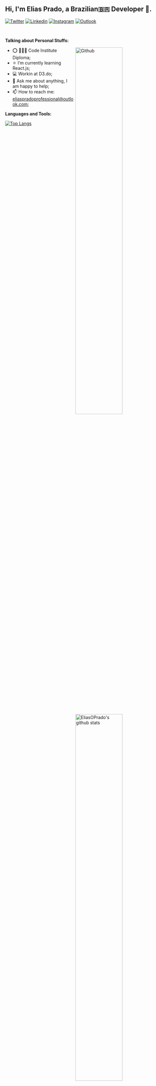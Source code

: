 <!-- Your title -->
## Hi, I'm Elias Prado, a Brazilian🇧🇷 Developer 🚀.

<!-- Your badges
You can use the website to generate badges: https://shields.io/
-->

<!-- [![Github](https://img.shields.io/badge/-Github-000?style=flat&logo=Github&logoColor=white)](https://github.com/EliasOPrado) -->
[![Twitter](https://img.shields.io/badge/-Twitter-00b8d4?style=flat&logo=Twitter&logoColor=white)](https://twitter.com/_0liver_Prad0)
[![Linkedin](https://img.shields.io/badge/-LinkedIn-blue?style=flat&logo=Linkedin&logoColor=white)](https://www.linkedin.com/in/elias-oliveira-prado-48725297/)
[![Instagram](https://img.shields.io/badge/-Instagram-c13584?style=flat&labelColor=c13584&logo=instagram&logoColor=white)](https://www.instagram.com/25mrprado25/)
[![Outlook](https://img.shields.io/badge/-Outlook-0078D4?style=flat&logo=Microsoft-Outlook&logoColor=white)](mailto:eliaspradoprofessional@outlook.com)


&nbsp;

<!-- Talking about you -->
**Talking about Personal Stuffs:**

<!-- Any image aligned to the right. Beware the width -->
<img width="55%" align="right" alt="Github" src="https://raw.githubusercontent.com/onimur/.github/master/.resources/git-header.svg" />

- ⭕ 👨🏽‍💻 Code Institute Diploma;
-  ⚛️ I’m currently learning React.js; 
- 💻 Workin at D3.do; 
- 💬 Ask me about anything, I am happy to help;
- 📫 How to reach me: eliaspradoprofessional@outlook.com;


**Languages and Tools:** 

<p>
    <img width="55%" align="right" alt="EliasOPrado's github stats" src="https://github-readme-stats.vercel.app/api?username=EliasOPrado&how_icons=true&hide_border=true" />

[![Top Langs](https://github-readme-stats.vercel.app/api/top-langs/?username=EliasOPrado&layout=compact)](https://github.com/EliasOPrado/github-readme-stats)

</p>
